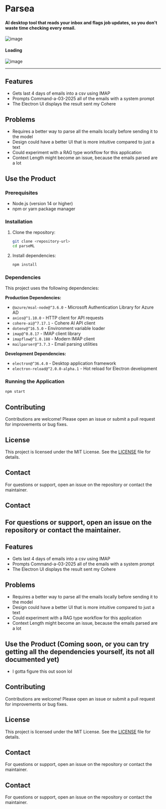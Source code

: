 # Parsea

#### AI desktop tool that reads your inbox and flags job updates, so you don't waste time checking every email.

![image](https://github.com/user-attachments/assets/44fd168b-edee-401d-9b0d-bb5ee5c5e7f9)
#### Loading
![image](https://github.com/user-attachments/assets/ea4bc9d0-a923-410f-b89c-941dad79b195)

---

## Features
- Gets last 4 days of emails into a csv using IMAP
- Prompts Command-a-03-2025 all of the emails with a system prompt
- The Electron UI displays the result sent my Cohere

## Problems
- Requires a better way to parse all the emails locally before sending it to the model
- Design could have a better UI that is more intuitive compared to just a text
- Could experiment with a RAG type workflow for this application
- Context Length might become an issue, because the emails parsed are a lot

## Use the Product

### Prerequisites
- Node.js (version 14 or higher)
- npm or yarn package manager

### Installation
1. Clone the repository:
   ```bash
   git clone <repository-url>
   cd parseML
   ```

2. Install dependencies:
   ```bash
   npm install
   ```

### Dependencies
This project uses the following dependencies:

**Production Dependencies:**
- `@azure/msal-node@^3.6.0` - Microsoft Authentication Library for Azure AD
- `axios@^1.10.0` - HTTP client for API requests
- `cohere-ai@^7.17.1` - Cohere AI API client
- `dotenv@^16.5.0` - Environment variable loader
- `imap@^0.8.17` - IMAP client library
- `imapflow@^1.0.188` - Modern IMAP client
- `mailparser@^3.7.3` - Email parsing utilities

**Development Dependencies:**
- `electron@^36.4.0` - Desktop application framework
- `electron-reload@^2.0.0-alpha.1` - Hot reload for Electron development

### Running the Application
```bash
npm start
```

## Contributing
Contributions are welcome! Please open an issue or submit a pull request for improvements or bug fixes.

## License
This project is licensed under the MIT License. See the [LICENSE](LICENSE) file for details.

## Contact
For questions or support, open an issue on the repository or contact the maintainer.

## Contact
For questions or support, open an issue on the repository or contact the maintainer.
---

## Features
- Gets last 4 days of emails into a csv using IMAP
- Prompts Command-a-03-2025 all of the emails with a system prompt
- The Electron UI displays the result sent my Cohere

## Problems
- Requires a better way to parse all the emails locally before sending it to the model
- Design could have a better UI that is more intuitive compared to just a text
- Could experiment with a RAG type workflow for this application
- Context Length might become an issue, because the emails parsed are a lot

## Use the Product (Coming soon, or you can try getting all the dependencies yourself, its not all documented yet)
- I gotta figure this out soon lol 

## Contributing
Contributions are welcome! Please open an issue or submit a pull request for improvements or bug fixes.

## License
This project is licensed under the MIT License. See the [LICENSE](LICENSE) file for details.

## Contact
For questions or support, open an issue on the repository or contact the maintainer.

## Contact
For questions or support, open an issue on the repository or contact the maintainer.
